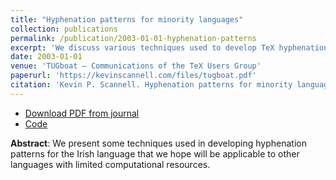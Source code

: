 ```yaml
---
title: "Hyphenation patterns for minority languages"
collection: publications
permalink: /publication/2003-01-01-hyphenation-patterns
excerpt: 'We discuss various techniques used to develop TeX hyphenation patterns for the Irish language.'
date: 2003-01-01
venue: 'TUGboat — Communications of the TeX Users Group'
paperurl: 'https://kevinscannell.com/files/tugboat.pdf'
citation: 'Kevin P. Scannell. Hyphenation patterns for minority languages. <i>TUGboat – Communications of the TeX Users Group</i>, 24(2):236–239, 2003.'
---
```


* [Download PDF from journal](https://tug.org/TUGboat/Articles/tb24-2/tb77scannell.pdf)
* [Code](/software/2004-02-01-software)

**Abstract**: We present some techniques used in developing hyphenation patterns for the Irish language that we hope will be applicable to other languages with limited computational resources.
